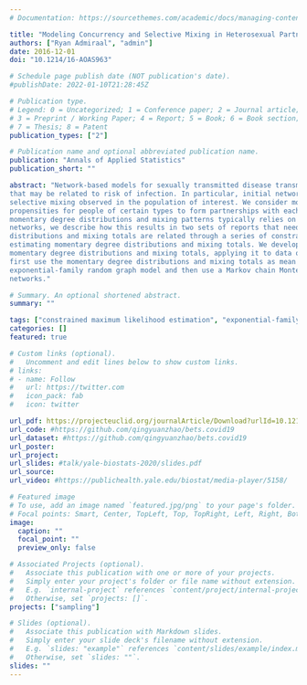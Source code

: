 ```yaml
---
# Documentation: https://sourcethemes.com/academic/docs/managing-content/

title: "Modeling Concurrency and Selective Mixing in Heterosexual Partnership Networks with Applications to Sexually Transmitted Diseases"
authors: ["Ryan Admiraal", "admin"]
date: 2016-12-01
doi: "10.1214/16-AOAS963"

# Schedule page publish date (NOT publication's date).
#publishDate: 2022-01-10T21:28:45Z

# Publication type.
# Legend: 0 = Uncategorized; 1 = Conference paper; 2 = Journal article;
# 3 = Preprint / Working Paper; 4 = Report; 5 = Book; 6 = Book section;
# 7 = Thesis; 8 = Patent
publication_types: ["2"]

# Publication name and optional abbreviated publication name.
publication: "Annals of Applied Statistics"
publication_short: ""

abstract: "Network-based models for sexually transmitted disease transmission rely on initial partnership networks incorporating structures
that may be related to risk of infection. In particular, initial networks should reflect the level of concurrency and attribute-based
selective mixing observed in the population of interest. We consider momentary degree distributions as measures of concurrency and
propensities for people of certain types to form partnerships with each other as a measure of attribute-based selective mixing. Estimation of
momentary degree distributions and mixing patterns typically relies on cross-sectional survey data, and, in the context of heterosexual
networks, we describe how this results in two sets of reports that need not be consistent with each other. The reported momentary degree
distributions and mixing totals are related through a series of constraints, however. We provide a method to incorporate those in jointly
estimating momentary degree distributions and mixing totals. We develop a method to simulate heterosexual networks consistent with these
momentary degree distributions and mixing totals, applying it to data obtained from the National Longitudinal Study of Adolescent Health. We
first use the momentary degree distributions and mixing totals as mean value parameters to estimate the natural parameters for an
exponential-family random graph model and then use a Markov chain Monte Carlo algorithm to simulate person-level heterosexual partnership
networks."

# Summary. An optional shortened abstract.
summary: ""

tags: ["constrained maximum likelihood estimation", "exponential-family random graph models", "Heterosexual partnership networks", "National Longitudinal Survey of Adolescent Health"]
categories: []
featured: true

# Custom links (optional).
#   Uncomment and edit lines below to show custom links.
# links:
# - name: Follow
#   url: https://twitter.com
#   icon_pack: fab
#   icon: twitter

url_pdf: https://projecteuclid.org/journalArticle/Download?urlId=10.1214%2F16-AOAS963
url_code: #https://github.com/qingyuanzhao/bets.covid19
url_dataset: #https://github.com/qingyuanzhao/bets.covid19
url_poster:
url_project:
url_slides: #talk/yale-biostats-2020/slides.pdf
url_source:
url_video: #https://publichealth.yale.edu/biostat/media-player/5158/

# Featured image
# To use, add an image named `featured.jpg/png` to your page's folder.
# Focal points: Smart, Center, TopLeft, Top, TopRight, Left, Right, BottomLeft, Bottom, BottomRight.
image:
  caption: ""
  focal_point: ""
  preview_only: false

# Associated Projects (optional).
#   Associate this publication with one or more of your projects.
#   Simply enter your project's folder or file name without extension.
#   E.g. `internal-project` references `content/project/internal-project/index.md`.
#   Otherwise, set `projects: []`.
projects: ["sampling"]

# Slides (optional).
#   Associate this publication with Markdown slides.
#   Simply enter your slide deck's filename without extension.
#   E.g. `slides: "example"` references `content/slides/example/index.md`.
#   Otherwise, set `slides: ""`.
slides: ""
---
```

